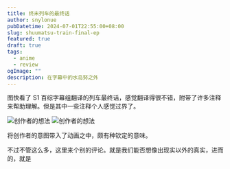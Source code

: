 ```yaml
---
title: 终末列车的最终话
author: snylonue
pubDatetime: 2024-07-01T22:55:00+08:00
slug: shuumatsu-train-final-ep
featured: true
draft: true
tags:
  - anime
  - review
ogImage: ""
description: 在字幕中的水岛努之外
---
```


图快看了 S1 百综字幕组翻译的列车最终话，感觉翻译得很不错，附带了许多注释来帮助理解。但是其中一些注释个人感觉过界了。

![创作者的想法](@assets/images/shuumatsu-train-final-ep/mpv-shot0197.webp)
![创作者的想法](@assets/images/shuumatsu-train-final-ep/mpv-shot0198.webp)

将创作者的意图带入了动画之中，颇有种钦定的意味。

不过不管这么多，这里来个别的评论。就是我们能否想像出现实以外的真实，进而的，就是